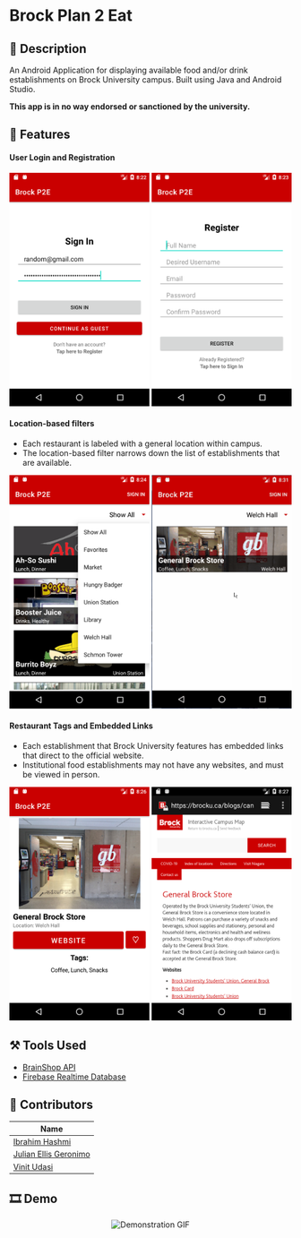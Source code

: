 # Brock Plan 2 Eat

## :vibration_mode: Description

An Android Application for displaying available food and/or drink establishments on Brock University campus.
Built using Java and Android Studio.

**This app is in no way endorsed or sanctioned by the university.**

## :camera_flash: Features
####  User Login and Registration
<p align="center">
    <img src="src/signin.png" alt="" width="250">
    <img src="src/register.png" alt="" width="250">
</p>

<!-- TODO: #### Customizable list of favorite restaurants -->
#### Location-based filters
- Each restaurant is labeled with a general location within campus.
- The location-based filter narrows down the list of establishments that are available.
<p align="center">
    <img src="src/sort.png" alt="" width="250">
    <img src="src/library.png" alt="" width="250">
</p>

<!-- TODO: #### Interactive chatbot -->

#### Restaurant Tags and Embedded Links
- Each establishment that Brock University features has embedded links that direct to the official website.
- Institutional food establishments may not have any websites, and must be viewed in person. 
<p align="center">
    <img src="src/generalbrock.png" alt="" width="250">
    <img src="src/webbrowser.png" alt="" width="250">
</p>

## :hammer_and_pick: Tools Used
- [BrainShop API](https://brainshop.ai/)
- [Firebase Realtime Database](https://firebase.google.com/docs/database)

## 👥 Contributors
|Name|
|---|
| [Ibrahim Hashmi](https://github.com/ibhashmi) |
| [Julian Ellis Geronimo](https://github.com/Julellisg) |
| [Vinit Udasi](https://github.com/vinitudasi) |

## :film_strip: Demo
<p align="center">
    <img src="src/demonstration.gif" alt="Demonstration GIF" width="300">
</p>